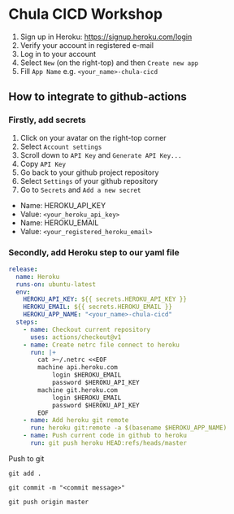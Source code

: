 # Chula CICD Workshop
1. Sign up in Heroku: https://signup.heroku.com/login
2. Verify your account in registered e-mail
3. Log in to your account
4. Select `New` (on the right-top) and then `Create new app`
5. Fill `App Name` e.g. `<your_name>-chula-cicd`

## How to integrate to github-actions
### Firstly, add secrets
1. Click on your avatar on the right-top corner
2. Select `Account settings`
3. Scroll down to `API Key` and `Generate API Key...`
4. Copy `API Key`
5. Go back to your github project repository
6. Select `Settings` of your github repository
7. Go to `Secrets` and `Add a new secret`
  - Name: HEROKU_API_KEY
  - Value: `<your_heroku_api_key>`
  - Name: HEROKU_EMAIL
  - Value: `<your_registered_heroku_email>`

### Secondly, add Heroku step to our yaml file
```yaml
release:
  name: Heroku
  runs-on: ubuntu-latest
  env:
    HEROKU_API_KEY: ${{ secrets.HEROKU_API_KEY }}
    HEROKU_EMAIL: ${{ secrets.HEROKU_EMAIL }}
    HEROKU_APP_NAME: "<your_name>-chula-cicd"
  steps:
    - name: Checkout current repository
      uses: actions/checkout@v1
    - name: Create netrc file connect to heroku
      run: |+
        cat >~/.netrc <<EOF
        machine api.heroku.com
            login $HEROKU_EMAIL
            password $HEROKU_API_KEY
        machine git.heroku.com
            login $HEROKU_EMAIL
            password $HEROKU_API_KEY
        EOF
    - name: Add heroku git remote
      run: heroku git:remote -a $(basename $HEROKU_APP_NAME)
    - name: Push current code in github to heroku
      run: git push heroku HEAD:refs/heads/master
```
Push to git
```
git add .
```
```
git commit -m "<commit message>"
```
```
git push origin master
```

